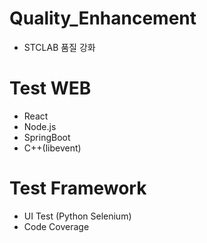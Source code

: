 # Quality_Enhancement

- STCLAB 품질 강화

# Test WEB
- React
- Node.js
- SpringBoot
- C++(libevent)

# Test Framework
- UI Test (Python Selenium)
- Code Coverage
